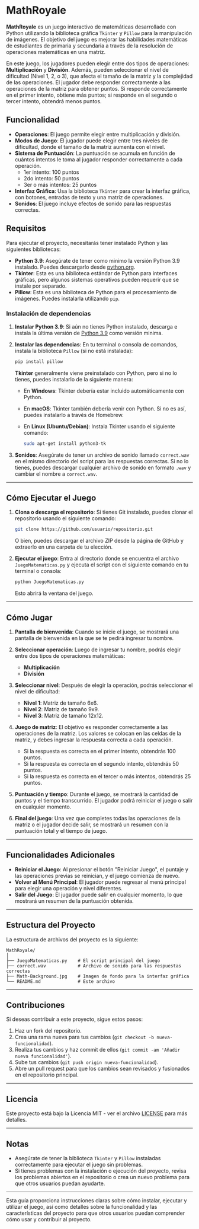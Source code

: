 # MathRoyale

**MathRoyale** es un juego interactivo de matemáticas desarrollado con Python utilizando la biblioteca gráfica `Tkinter` y `Pillow` para la manipulación de imágenes. El objetivo del juego es mejorar las habilidades matemáticas de estudiantes de  primaria y secundaria a través de la resolución de operaciones matemáticas en una matriz.

En este juego, los jugadores pueden elegir entre dos tipos de operaciones: **Multiplicación** y **División**. Además, pueden seleccionar el nivel de dificultad (Nivel 1, 2, o 3), que afecta el tamaño de la matriz y la complejidad de las operaciones. El jugador debe responder correctamente a las operaciones de la matriz para obtener puntos. Si responde correctamente en el primer intento, obtiene más puntos; si responde en el segundo o tercer intento, obtendrá menos puntos.

## Funcionalidad

- **Operaciones**: El juego permite elegir entre multiplicación y división.
- **Modos de Juego**: El jugador puede elegir entre tres niveles de dificultad, donde el tamaño de la matriz aumenta con el nivel.
- **Sistema de Puntuación**: La puntuación se acumula en función de cuántos intentos le toma al jugador responder correctamente a cada operación.
  - 1er intento: 100 puntos
  - 2do intento: 50 puntos
  - 3er o más intentos: 25 puntos
- **Interfaz Gráfica**: Usa la biblioteca `Tkinter` para crear la interfaz gráfica, con botones, entradas de texto y una matriz de operaciones.
- **Sonidos**: El juego incluye efectos de sonido para las respuestas correctas.

## Requisitos

Para ejecutar el proyecto, necesitarás tener instalado Python y las siguientes bibliotecas:

- **Python 3.9**: Asegúrate de tener como minimo la versión Python 3.9 instalado. Puedes descargarlo desde [python.org](https://www.python.org/downloads/).
- **Tkinter**: Esta es una biblioteca estándar de Python para interfaces gráficas, pero algunos sistemas operativos pueden requerir que se instale por separado.
- **Pillow**: Esta es una biblioteca de Python para el procesamiento de imágenes. Puedes instalarla utilizando `pip`.

### Instalación de dependencias

1. **Instalar Python 3.9**:
   Si aún no tienes Python instalado, descarga e instala la última versión de [Python 3.9](https://www.python.org/downloads/) como versión minima.

2. **Instalar las dependencias**:
   En tu terminal o consola de comandos, instala la biblioteca `Pillow` (si no está instalada):

   ```bash
   pip install pillow
   ```

   **Tkinter** generalmente viene preinstalado con Python, pero si no lo tienes, puedes instalarlo de la siguiente manera:

   - En **Windows**: Tkinter debería estar incluido automáticamente con Python.
   - En **macOS**: Tkinter también debería venir con Python. Si no es así, puedes instalarlo a través de Homebrew.
   - En **Linux (Ubuntu/Debian)**: Instala Tkinter usando el siguiente comando:

     ```bash
     sudo apt-get install python3-tk
     ```

3. **Sonidos**:
   Asegúrate de tener un archivo de sonido llamado `correct.wav` en el mismo directorio del script para las respuestas correctas. Si no lo tienes, puedes descargar cualquier archivo de sonido en formato `.wav` y cambiar el nombre a `correct.wav`.

---

## Cómo Ejecutar el Juego

1. **Clona o descarga el repositorio**:
   Si tienes Git instalado, puedes clonar el repositorio usando el siguiente comando:

   ```bash
   git clone https://github.com/usuario/repositorio.git
   ```

   O bien, puedes descargar el archivo ZIP desde la página de GitHub y extraerlo en una carpeta de tu elección.

2. **Ejecutar el juego**:
   Entra al directorio donde se encuentra el archivo `JuegoMatematicas.py` y ejecuta el script con el siguiente comando en tu terminal o consola:

   ```bash
   python JuegoMatematicas.py
   ```

   Esto abrirá la ventana del juego.

---

## Cómo Jugar

1. **Pantalla de bienvenida**: 
   Cuando se inicie el juego, se mostrará una pantalla de bienvenida en la que se te pedirá ingresar tu nombre.

2. **Seleccionar operación**: 
   Luego de ingresar tu nombre, podrás elegir entre dos tipos de operaciones matemáticas:
   - **Multiplicación**
   - **División**

3. **Seleccionar nivel**:
   Después de elegir la operación, podrás seleccionar el nivel de dificultad:
   - **Nivel 1**: Matriz de tamaño 6x6.
   - **Nivel 2**: Matriz de tamaño 9x9.
   - **Nivel 3**: Matriz de tamaño 12x12.

4. **Juego de matriz**: 
   El objetivo es responder correctamente a las operaciones de la matriz. Los valores se colocan en las celdas de la matriz, y debes ingresar la respuesta correcta a cada operación.
   - Si la respuesta es correcta en el primer intento, obtendrás 100 puntos.
   - Si la respuesta es correcta en el segundo intento, obtendrás 50 puntos.
   - Si la respuesta es correcta en el tercer o más intentos, obtendrás 25 puntos.

5. **Puntuación y tiempo**: 
   Durante el juego, se mostrará la cantidad de puntos y el tiempo transcurrido. El jugador podrá reiniciar el juego o salir en cualquier momento.

6. **Final del juego**:
   Una vez que completes todas las operaciones de la matriz o el jugador decide salir, se mostrará un resumen con la puntuación total y el tiempo de juego.

---

## Funcionalidades Adicionales

- **Reiniciar el Juego**: Al presionar el botón "Reiniciar Juego", el puntaje y las operaciones previas se reinician, y el juego comienza de nuevo.
- **Volver al Menú Principal**: El jugador puede regresar al menú principal para elegir una operación y nivel diferentes.
- **Salir del Juego**: El jugador puede salir en cualquier momento, lo que mostrará un resumen de la puntuación obtenida.

---

## Estructura del Proyecto

La estructura de archivos del proyecto es la siguiente:

```
MathRoyale/
│
├── JuegoMatematicas.py    # El script principal del juego
├── correct.wav            # Archivo de sonido para las respuestas correctas
├── Math-Background.jpg    # Imagen de fondo para la interfaz gráfica
└── README.md              # Este archivo
```

---

## Contribuciones

Si deseas contribuir a este proyecto, sigue estos pasos:

1. Haz un fork del repositorio.
2. Crea una rama nueva para tus cambios (`git checkout -b nueva-funcionalidad`).
3. Realiza tus cambios y haz commit de ellos (`git commit -am 'Añadir nueva funcionalidad'`).
4. Sube tus cambios (`git push origin nueva-funcionalidad`).
5. Abre un pull request para que los cambios sean revisados y fusionados en el repositorio principal.

---

## Licencia

Este proyecto está bajo la Licencia MIT - ver el archivo [LICENSE](LICENSE) para más detalles.

---

## Notas

- Asegúrate de tener la biblioteca `Tkinter` y `Pillow` instaladas correctamente para ejecutar el juego sin problemas.
- Si tienes problemas con la instalación o ejecución del proyecto, revisa los problemas abiertos en el repositorio o crea un nuevo problema para que otros usuarios puedan ayudarte.

---

Esta guía proporciona instrucciones claras sobre cómo instalar, ejecutar y utilizar el juego, así como detalles sobre la funcionalidad y las características del proyecto para que otros usuarios puedan comprender cómo usar y contribuir al proyecto.
